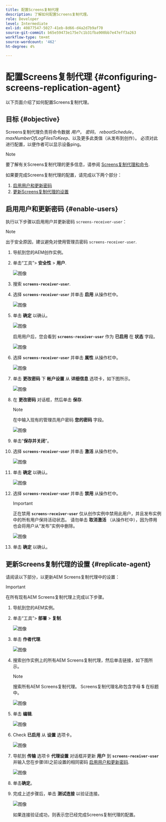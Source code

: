 ```yaml
---
title: 配置Screens复制代理
description: 了解如何配置Screens复制代理。
role: Developer
level: Intermediate
exl-id: 40877547-5027-41eb-8d66-d4a2d7b9af70
source-git-commit: b65e59473e175e7c1b31fba900bb7e47eff3a263
workflow-type: tm+mt
source-wordcount: '462'
ht-degree: 4%

---
```


# 配置Screens复制代理 {#configuring-screens-replication-agent}

以下页面介绍了如何配置Screens复制代理。

## 目标 {#objective}

Screens复制代理负责将命令数据 *用户*， *密码*， *rebootSchedule*， *maxNumberOfLogFilesToKeep*、以及更多此类值（从发布到创作）。 必须对此进行配置，以便作者可以显示设备ping。

>[!NOTE]
>要了解有关Screens复制代理的更多信息，请参阅 [Screens复制代理和命令](https://experienceleague.adobe.com/en/docs/experience-manager-screens/user-guide/administering/author-publish/author-publish-architecture-overview#screens-replication-agents-and-commands).

如果要完成Screens复制代理的配置，请完成以下两个部分：

1. [启用用户和更新密码](#enable-users)
1. [更新Screens复制代理的设置](#replicate-agent)

## 启用用户和更新密码 {#enable-users}

执行以下步骤以启用用户并更新密码 `screens-receiver-user`：

>[!NOTE]
>出于安全原因，建议避免对使用管理员密码 `screens-receiver-user`.

1. 导航到您的AEM创作实例。

1. 单击“工具”> **安全性** > **用户**.

   ![图像](/help/user-guide/assets/screens-replication/screens-replication1.png)

1. 搜索 **`screens-receiver-user`**.

1. 选择 **`screens-receiver-user`** 并单击 **启用** 从操作栏中。

   ![图像](/help/user-guide/assets/screens-replication/screens-replication2.png)

1. 单击 **确定** 以确认。

   ![图像](/help/user-guide/assets/screens-replication/screens-replication3.png)

   启用用户后，您会看到 **`screens-receiver-user`** 作为 **已启用** 在 **状态** 字段。

   ![图像](/help/user-guide/assets/screens-replication/screens-replication4.png)

1. 选择 **`screens-receiver-user`** 并单击 **属性** 从操作栏中。

   ![图像](/help/user-guide/assets/screens-replication/screens-replication5.png)

1. 单击 **更改密码** 下 **帐户设置** 从 **详细信息** 选项卡，如下图所示。

   ![图像](/help/user-guide/assets/screens-replication/screens-replication6.png)

1. 在 **更改密码** 对话框，然后单击 **保存**.

   >[!NOTE]
   >在中输入现有的管理员用户密码 **您的密码** 字段。

   ![图像](/help/user-guide/assets/screens-replication/screens-replication7.png)

1. 单击“**保存并关闭**”。

1. 选择 **`screens-receiver-user`** 并单击 **激活** 从操作栏中。

   ![图像](/help/user-guide/assets/screens-replication/screens-replication8.png)

1. 单击 **确定** 以确认。

   ![图像](/help/user-guide/assets/screens-replication/screens-replication9.png)

1. 选择 **`screens-receiver-user`** 并单击 **禁用** 从操作栏中。

   >[!IMPORTANT]
   > 正在禁用 **`screens-receiver-user`** 仅从创作实例中禁用此用户，并且发布实例中的所有用户保持活动状态。 请勿单击 **取消激活** （从操作栏中），因为停用也会将用户从“发布”实例中删除。

   ![图像](/help/user-guide/assets/screens-replication/screens-replication10.png)

1. 单击 **确定** 以确认。

## 更新Screens复制代理的设置 {#replicate-agent}

请阅读以下部分，以更新AEM Screens复制代理中的设置：

>[!IMPORTANT]
>在所有现有AEM Screens复制代理上完成以下步骤。

1. 导航到您的AEM实例。
1. 单击“工具”> **部署** > **复制**.

   ![图像](/help/user-guide/assets/screens-replication/screens-replication1a.png)

1. 单击 **作者代理**.

   ![图像](/help/user-guide/assets/screens-replication/screens-replication1b.png)

1. 搜索创作实例上的所有AEM Screens复制代理，然后单击链接，如下图所示。

   >[!NOTE]
   >搜索所有AEM Screens复制代理。 Screens复制代理名称包含字母 **S** 在标题中。

   ![图像](/help/user-guide/assets/screens-replication/screens-replication1c.png)

1. 单击 **编辑**.

   ![图像](/help/user-guide/assets/screens-replication/screens-replication1d.png)

1. Check **已启用** 从 **设置** 选项卡。

   ![图像](/help/user-guide/assets/screens-replication/screens-replication1e.png)

1. 导航到 **传输** 选项卡 **代理设置** 对话框并更新 **用户** 到 **`screens-receiver-user`** 并输入您在步骤(8)之前设置的相同密码 [启用用户和更新密码](#enable-users).

   ![图像](/help/user-guide/assets/screens-replication/screens-replication1-f.png)

1. 单击&#x200B;**确定**。

1. 完成上述步骤后，单击 **测试连接** 以验证连接。

   ![图像](/help/user-guide/assets/screens-replication/screens-replication1g.png)

   如果连接验证成功，则表示您已经完成Screens复制代理的配置。
